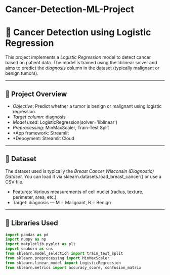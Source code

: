 # Cancer-Detection-ML-Project
# 🧬 Cancer Detection using Logistic Regression

This project implements a *Logistic Regression* model to detect cancer based on patient data. The model is trained using the liblinear solver and aims to predict the *diagnosis* column in the dataset (typically malignant or benign tumors).

---

## 📌 Project Overview

- *Objective*: Predict whether a tumor is benign or malignant using logistic regression.
- *Target column*: diagnosis
- *Model used*: LogisticRegression(solver='liblinear')
- *Preprocessing*: MinMaxScaler, Train-Test Split
- *App framework: Streamlit
- *Depoyment: Streamlit Cloud

---

## 🧪 Dataset

The dataset used is typically the *Breast Cancer Wisconsin (Diagnostic) Dataset*. You can load it via sklearn.datasets.load_breast_cancer() or use a CSV file.

- Features: Various measurements of cell nuclei (radius, texture, perimeter, area, etc.)
- Target: diagnosis — M = Malignant, B = Benign

---

## 🔧 Libraries Used

```python
import pandas as pd
import numpy as np
import matplotlib.pyplot as plt
import seaborn as sns
from sklearn.model_selection import train_test_split
from sklearn.preprocessing import MinMaxScaler
from sklearn.linear_model import LogisticRegression
from sklearn.metrics import accuracy_score, confusion_matrix